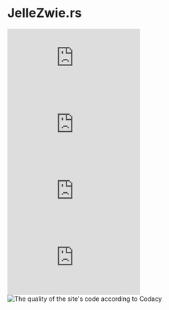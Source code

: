 # JelleZwie.rs
![The size of the code used for this site](https://img.shields.io/github/languages/code-size/jelle619/jellezwie.rs?color=149dcc&style=flat-square) ![The size of this site's repository](https://img.shields.io/github/repo-size/jelle619/jellezwie.rs?color=149dcc&style=flat-square) ![The amount of languages the site's code uses](https://img.shields.io/github/languages/count/jelle619/jellezwie.rs?color=149dcc&style=flat-square) ![Last commit made to this site](https://img.shields.io/github/last-commit/jelle619/jellezwie.rs?color=149dcc&style=flat-square) ![The quality of the site's code according to Codacy](https://img.shields.io/codacy/grade/2a5d72daf7c44a85a9d876645548e3e9?color=149dcc&style=flat-square)
